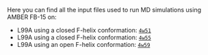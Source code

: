 Here you can find all the input files used to run MD simulations using AMBER FB-15 on:

- L99A using a closed F-helix conformation: [`4w51`](4w51)
- L99A using a closed F-helix conformation: [`4w55`](4w55)
- L99A using an open F-helix conformation:  [`4w59`](4w59)

